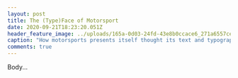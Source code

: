 ```yaml
---
layout: post
title: The (Type)Face of Motorsport
date: 2020-09-21T18:23:20.051Z
header_feature_image: ../uploads/165a-0d03-24fd-43e8b0ccace6_271a6557ce1235ac5afc4837ef6b9802d81d878f-scaled.jpg
caption: "How motorsports presents itself thought its text and typography. "
comments: true
---
```

Body...